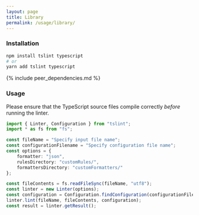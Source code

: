 ```yaml
---
layout: page
title: Library
permalink: /usage/library/
---
```


### Installation

```sh
npm install tslint typescript
# or
yarn add tslint typescript
```

{% include peer_dependencies.md %}

### Usage

Please ensure that the TypeScript source files compile correctly _before_ running the linter.

```ts
import { Linter, Configuration } from "tslint";
import * as fs from "fs";

const fileName = "Specify input file name";
const configurationFilename = "Specify configuration file name";
const options = {
    formatter: "json",
    rulesDirectory: "customRules/",
    formattersDirectory: "customFormatters/"
};

const fileContents = fs.readFileSync(fileName, "utf8");
const linter = new Linter(options);
const configuration = Configuration.findConfiguration(configurationFilename, fileName).results;
linter.lint(fileName, fileContents, configuration);
const result = linter.getResult();
```

